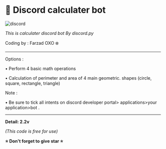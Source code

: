 # 🧮 Discord calculater bot
![discord](https://img.shields.io/badge/Discord-Bot-blue)

*This is calculater discord bot By discord.py*

Coding by : Farzad OXO ❄️



_____________________________________________
Options :

• Perform 4 basic math operations

• Calculation of perimeter and area of ​​4 main geometric.        shapes (circle, square, rectangle, triangle)



Note :

• Be sure to tick all intents on discord developer portal> applications>your application>bot .
_____________________________________________

__Detail: 2.2v__


*(This code is free for use)*

**⭐️ Don't forget to give star ⭐️**